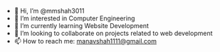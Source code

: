 - 👋 Hi, I’m @mmshah3011
- 👀 I’m interested in Computer Engineering
- 🌱 I’m currently learning Website Development
- 💞️ I’m looking to collaborate on projects related to web development
- 📫 How to reach me: manavshah1111@gmail.com

<!---
mmshah3011/mmshah3011 is a ✨ special ✨ repository because its `README.md` (this file) appears on your GitHub profile.
You can click the Preview link to take a look at your changes.
--->
